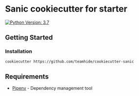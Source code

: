 # Sanic cookiecutter for starter

[![Python Version: 3.7](https://badgen.net/badge/python/3.7/blue)](https://docs.python.org/3.7/)

## Getting Started

<!-- TODO: Describe how to prepare to use this project -->

### Installation

```sh
cookiecutter https://github.com/teamhide/cookiecutter-sanic
```

## Requirements

* [Pipenv](https://github.com/pypa/pipenv) - Dependency management tool

